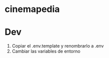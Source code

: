 # cinemapedia


# Dev

1. Copiar el .env.template y renombrarlo a .env
2. Cambiar las variables de entorno
